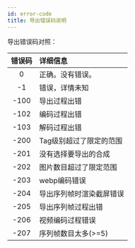 ```yaml
---
id: error-code
title: 导出错误码说明
---
```



导出错误码对照：

| 错误码 | 详细信息 |
| :------: | :------ |
| 0 | 正确。没有错误。|
| -1 | 错误，详情未知 |
| -100 | 导出过程出错 |
| -102 | 编码过程出错 |
| -103 | 解码过程出错 |
| -200 | Tag级别超过了限定的范围 |
| -201 | 没有选择要导出的合成 |
| -202 | 图片数目超过了限定范围 |
| -203 | webp编码错误 |
| -204 | 导出序列帧时渲染截屏错误 |
| -205 | 导出序列帧过程出错 |
| -206 | 视频编码过程错误 |
| -207 | 序列帧数目太多(>=5)|

